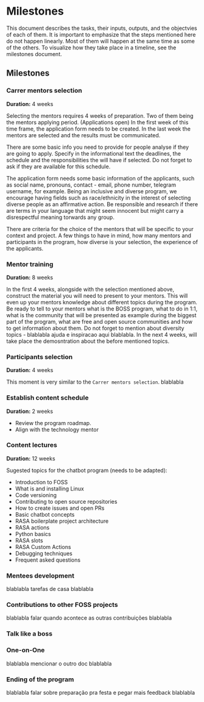 # Milestones

This document describes the tasks, their inputs, outputs, and the objectvies of each of them.
It is important to emphasize that the steps mentioned here do not happen linearly.
Most of them will happen at the same time as some of the others.
To visualize how they take place in a timeline, see the milestones document.

## Milestones

### Carrer mentors selection

**Duration:** 4 weeks

Selecting the mentors requires 4 weeks of preparation.
Two of them being the mentors applying period. (Applications open)
In the first week of this time frame, the application form needs to be created.
In the last week the mentors are selected and the results must be communicated.

There are some basic info you need to provide for people analyse if they are going to apply.
Specify in the informational text the deadlines, the schedule and the responsibilities the will have if selected.
Do not forget to ask if they are available for this schedule.

The application form needs some basic information of the applicants,
such as social name, pronouns,
contact - email, phone number, telegram username, for example.
Being an inclusive and diverse program, we encourage having fields such as
race/ethnicity in the interest of selecting diverse people as an affirmative action.
Be responsible and research if there are terms in your language that might seem
innocent but might carry a disrespectful meaning torwards any group.

There are criteria for the choice of the mentors that will be specific to your context and project.
A few things to have in mind, how many mentors and participants in the program,
how diverse is your selection, the experience of the applicants.


### Mentor training

**Duration:** 8 weeks

In the first 4 weeks, alongside with the selection mentioned above,
construct the material you will need to present to your mentors.
This will even up your mentors knowledge about different topics during the program.
Be ready to tell to your mentors what is the BOSS program, what to do in 1:1,
what is the community that will be presented as example during the biggest part of the program,
what are free and open source communities and how to get information about them.
Do not forget to mention about diversity topics - blablabla ajuda e inspiracao aqui blablabla.
In the next 4 weeks, will take place the demosntration about the before mentioned topics.


### Participants selection

**Duration:** 4 weeks

This moment is very similar to the `Carrer mentors selection`. blablabla


### Establish content schedule

**Duration:** 2 weeks

- Review the program roadmap.
- Align with the technology mentor


### Content lectures

**Duration:** 12 weeks

Sugested topics for the chatbot program (needs to be adapted):
- Introduction to FOSS
- What is and installing Linux
- Code versioning
- Contributing to open source repositories
- How to create issues and open PRs
- Basic chatbot concepts
- RASA boilerplate project architecture
- RASA actions
- Python basics
- RASA slots
- RASA Custom Actions
- Debugging techniques
- Frequent asked questions

### Mentees development

blablabla tarefas de casa blablabla


### Contributions to other FOSS projects

blablabla falar quando acontece as outras contribuições blablabla


### Talk like a boss


### One-on-One

blablabla mencionar o outro doc blablabla


### Ending of the program

blablabla falar sobre preparação pra festa e pegar mais feedback blablabla
